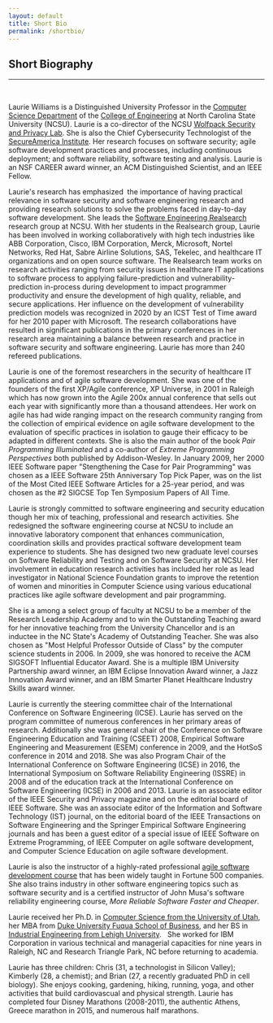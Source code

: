 ```yaml
---
layout: default
title: Short Bio
permalink: /shortbio/
---
```


## Short Biography

---
<br>
<div>
	<p>
		Laurie Williams is a Distinguished University Professor in the <a target="_blank" href="https://csc.ncsu.edu/"> Computer Science Department</a> of the <a target="_blank" href="https://www.engr.ncsu.edu/">College of Engineering</a> at North Carolina
		State University (NCSU). Laurie is a co-director of the NCSU <a target="_blank" href="https://wspr.csc.ncsu.edu/" target="_new">Wolfpack Security and Privacy Lab</a>. She is also the Chief Cybersecurity Technologist of the <a target="_blank" href="https://secureamerica.us/" target="new"> SecureAmerica Institute</a>. Her research focuses on software security; agile software development practices and processes, including continuous deployment; and software reliability, software testing and analysis. Laurie is an NSF CAREER award winner, an ACM Distinguished Scientist, and an IEEE Fellow.
	</p>
	<p>
		Laurie's research has emphasized &nbsp;the importance of having practical relevance in software security
		and software engineering research and providing research solutions to solve the problems faced in day-to-day
		software development. She leads the <a target="_blank" href="https://realsearchgroup.github.io/">Software Engineering
		Realsearch</a> research group at NCSU. With her students in the Realsearch group, Laurie has been involved in
		working collaboratively with high tech industries like ABB Corporation, Cisco, IBM Corporation, Merck, Microsoft,
		Nortel Networks, Red Hat, Sabre Airline Solutions, SAS, Tekelec, and healthcare IT organizations and on open
		source software. The Realsearch team works on research activities ranging from security issues in healthcare IT
		applications to software process to applying failure-prediction and vulnerability-prediction in-process during
		development to impact programmer productivity and ensure the development of high quality, reliable, and secure
		applications. Her influence on the development of vulnerability prediction models was recognized in 2020 by an
		ICST Test of Time award for her 2010 paper with Microsoft. The research collaborations have resulted in
		significant publications in the primary conferences in her research area maintaining a balance between research
		and practice in software security and software engineering. Laurie has more than 240 refereed publications.
	</p>
	<p>
		Laurie is one of the foremost researchers in the security of healthcare IT applications and of agile software
		development. She was one of the founders of the first XP/Agile conference, XP Universe, in 2001 in Raleigh which
		has now grown into the Agile 200x annual conference that sells out each year with significantly more than a
		thousand attendees. Her work on agile has had wide ranging impact on the research community ranging from the
		collection of empirical evidence on agile software development to the evaluation of specific practices in
		isolation to gauge their efficacy to be adapted in different contexts. She is also the main author of the book
		<em>Pair Programming Illuminated</em> and a co-author of <em>Extreme Programming Perspectives</em> both published
		by Addison-Wesley. In January 2009, her 2000 IEEE Software paper &quot;Stengthening the Case for Pair
		Programming&quot; was chosen as a IEEE Software 25th Anniversary Top Pick Paper, was on the list of the Most Cited
		IEEE Software Articles for a 25-year period, and was chosen as the #2 SIGCSE Top Ten Symposium Papers of All Time.
	</p>
	<p>
		Laurie is strongly committed to software engineering and security education though her mix of teaching,
		professional and research activities. She redesigned the software engineering course at NCSU to include an
		innovative laboratory component that enhances communication, coordination skills and provides practical software
		development team experience to students. She has designed two new graduate level courses on Software Reliability
		and Testing and on Software Security at NCSU. Her involvement in education research activities has included her
		role as lead investigator in National Science Foundation grants to improve the retention of women and minorities
		in Computer Science using various educational practices like agile software development and pair programming. 
	</p>
	<p>
		She is a among a select group of faculty at NCSU to be a member of the Research Leadership Academy and to win the
		Outstanding Teaching award for her innovative teaching from the University Chancellor and is an inductee in the NC
		State's Academy of Outstanding Teacher. She was also chosen as &quot;Most Helpful Professor Outside of Class&quot; by the computer science students in 2006. In 2009, she was honored to receive the ACM SIGSOFT Influential Educator Award. She is a multiple IBM University Partnership award winner, an IBM Eclipse Innovation Award winner, a Jazz Innovation Award winner, and an IBM Smarter Planet Healthcare Industry Skills award winner.
	</p>
	<p>	
		Laurie is currently the steering committee chair of the International Conference on Software Engineering (ICSE).
		Laurie has served on the program committee of numerous conferences in her primary areas of research. Additionally
		she was general chair of the Conference on Software Engineering Education and Training (CSEET) 2008, Empirical
		Software Engineering and Measurement (ESEM) conference in 2009, and the HotSoS conference in 2014 and 2018. She
		was also Program Chair of the International Conference on Software Engineering (ICSE) in 2016, the International
		Symposium on Software Reliability Engineering (ISSRE) in 2008 and of the education track at the International
		Conference on Software Engineering (ICSE) in 2006 and 2013. Laurie is an associate editor of the IEEE Security and
		Privacy magazine and on the editorial board of IEEE Software. She was an associate editor of the Information and
		Software Technology (IST) journal, on the editorial board of the IEEE Transactions on Software Engineering and the
		Springer Empirical Software Engineering journals and has been a guest editor of a special issue of IEEE Software
		on Extreme Programming, of IEEE Computer on agile software development, and Computer Science Education on agile
		software development. 
	</p>
	<p>
		Laurie is also the instructor of a highly-rated professional <a target="_blank" href="consulting.html">agile software development
		course</a> that has been widely taught in Fortune 500 companies. She also trains industry in other software
		engineering topics such as software security and is a certified instructor of John Musa's software reliability
		engineering course, <em>More Reliable Software Faster and Cheaper</em>. 
	</p>
	<p>
		Laurie received her Ph.D. in <a target="_blank" href="https://www.cs.utah.edu/">Computer Science from the University of Utah</a>, her MBA from <a target="_blank" href="https://www.fuqua.duke.edu/">Duke University Fuqua School of Business</a>, and her BS in <a target="_blank" href="https://engineering.lehigh.edu/ise">Industrial Engineering from Lehigh University</a>.&nbsp;&nbsp; She worked for IBM Corporation in various technical and managerial capacities for nine years in Raleigh, NC and Research Triangle Park, NC before returning to academia. 
	</p>
	<p>
		Laurie has three children: Chris (31, a technologist in Silicon Valley); Kimberly (28, a chemist); and Brian (27,
		a recently graduated PhD in cell biology). She enjoys cooking, gardening, hiking, running, yoga, and other
		activities that build cardiovascual and physical strength. Laurie has completed four Disney Marathons (2008-2011), the authentic Athens, Greece marathon in 2015, and numerous half marathons.
	</p>
</div>
    